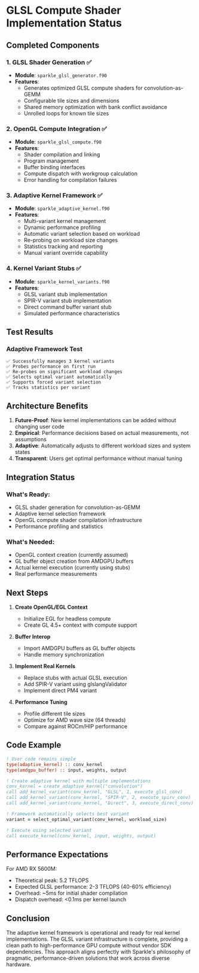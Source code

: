 # GLSL Compute Shader Implementation Status

## Completed Components

### 1. GLSL Shader Generation ✅
- **Module**: `sparkle_glsl_generator.f90`
- **Features**:
  - Generates optimized GLSL compute shaders for convolution-as-GEMM
  - Configurable tile sizes and dimensions
  - Shared memory optimization with bank conflict avoidance
  - Unrolled loops for known tile sizes

### 2. OpenGL Compute Integration ✅
- **Module**: `sparkle_glsl_compute.f90`
- **Features**:
  - Shader compilation and linking
  - Program management
  - Buffer binding interfaces
  - Compute dispatch with workgroup calculation
  - Error handling for compilation failures

### 3. Adaptive Kernel Framework ✅
- **Module**: `sparkle_adaptive_kernel.f90`
- **Features**:
  - Multi-variant kernel management
  - Dynamic performance profiling
  - Automatic variant selection based on workload
  - Re-probing on workload size changes
  - Statistics tracking and reporting
  - Manual variant override capability

### 4. Kernel Variant Stubs ✅
- **Module**: `sparkle_kernel_variants.f90`
- **Features**:
  - GLSL variant stub implementation
  - SPIR-V variant stub implementation
  - Direct command buffer variant stub
  - Simulated performance characteristics

## Test Results

### Adaptive Framework Test
```
✅ Successfully manages 3 kernel variants
✅ Probes performance on first run
✅ Re-probes on significant workload changes
✅ Selects optimal variant automatically
✅ Supports forced variant selection
✅ Tracks statistics per variant
```

## Architecture Benefits

1. **Future-Proof**: New kernel implementations can be added without changing user code
2. **Empirical**: Performance decisions based on actual measurements, not assumptions
3. **Adaptive**: Automatically adjusts to different workload sizes and system states
4. **Transparent**: Users get optimal performance without manual tuning

## Integration Status

### What's Ready:
- GLSL shader generation for convolution-as-GEMM
- Adaptive kernel selection framework
- OpenGL compute shader compilation infrastructure
- Performance profiling and statistics

### What's Needed:
- OpenGL context creation (currently assumed)
- GL buffer object creation from AMDGPU buffers
- Actual kernel execution (currently using stubs)
- Real performance measurements

## Next Steps

1. **Create OpenGL/EGL Context**
   - Initialize EGL for headless compute
   - Create GL 4.5+ context with compute support

2. **Buffer Interop**
   - Import AMDGPU buffers as GL buffer objects
   - Handle memory synchronization

3. **Implement Real Kernels**
   - Replace stubs with actual GLSL execution
   - Add SPIR-V variant using glslangValidator
   - Implement direct PM4 variant

4. **Performance Tuning**
   - Profile different tile sizes
   - Optimize for AMD wave size (64 threads)
   - Compare against ROCm/HIP performance

## Code Example

```fortran
! User code remains simple
type(adaptive_kernel) :: conv_kernel
type(amdgpu_buffer) :: input, weights, output

! Create adaptive kernel with multiple implementations
conv_kernel = create_adaptive_kernel("convolution")
call add_kernel_variant(conv_kernel, "GLSL", 1, execute_glsl_conv)
call add_kernel_variant(conv_kernel, "SPIR-V", 2, execute_spirv_conv)
call add_kernel_variant(conv_kernel, "Direct", 3, execute_direct_conv)

! Framework automatically selects best variant
variant = select_optimal_variant(conv_kernel, workload_size)

! Execute using selected variant
call execute_kernel(conv_kernel, input, weights, output)
```

## Performance Expectations

For AMD RX 5600M:
- Theoretical peak: 5.2 TFLOPS
- Expected GLSL performance: 2-3 TFLOPS (40-60% efficiency)
- Overhead: ~5ms for initial shader compilation
- Dispatch overhead: <0.1ms per kernel launch

## Conclusion

The adaptive kernel framework is operational and ready for real kernel implementations. The GLSL variant infrastructure is complete, providing a clean path to high-performance GPU compute without vendor SDK dependencies. This approach aligns perfectly with Sparkle's philosophy of pragmatic, performance-driven solutions that work across diverse hardware.